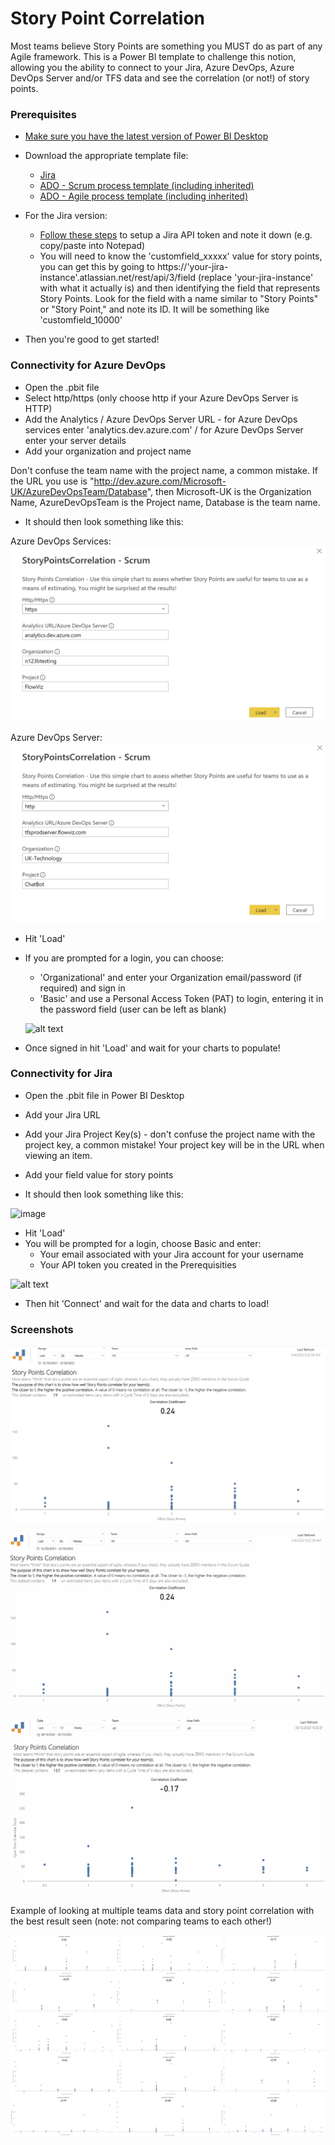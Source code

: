 # Story Point Correlation
Most teams believe Story Points are something you MUST do as part of any Agile framework. This is a Power BI template to challenge this notion, allowing you the ability to connect to your Jira, Azure DevOps, Azure DevOps Server and/or TFS data and see the correlation (or not!) of story points.

### Prerequisites
* [Make sure you have the latest version of Power BI Desktop](https://aka.ms/pbiSingleInstaller)
* Download the appropriate template file:
  - [Jira](https://github.com/nbrown02/Story-Point-Correlation/raw/main/StoryPointsCorrelation%20-%20Jira.pbit)
  - [ADO - Scrum process template (including inherited)](https://github.com/nbrown02/Story-Point-Correlation/raw/main/StoryPointsCorrelation%20-%20Scrum.pbit) 
  - [ADO - Agile process template (including inherited)](https://github.com/nbrown02/Story-Point-Correlation/raw/main/StoryPointsCorrelation%20-%20Agile.pbit)
* For the Jira version:
  - [Follow these steps](https://support.atlassian.com/atlassian-account/docs/manage-api-tokens-for-your-atlassian-account/) to setup a Jira API token and note it down (e.g. copy/paste into Notepad)
  - You will need to know the 'customfield_xxxxx' value for story points, you can get this by going to https://'your-jira-instance'.atlassian.net/rest/api/3/field (replace 'your-jira-instance' with what it actually is) and then identifying the field that represents Story Points. Look for the field with a name similar to "Story Points" or "Story Point," and note its ID. It will be something like 'customfield_10000' 

* Then you're good to get started!

### Connectivity for Azure DevOps
* Open the .pbit file
* Select http/https (only choose http if your Azure DevOps Server is HTTP)
* Add the Analytics / Azure DevOps Server URL - for Azure DevOps services enter 'analytics.dev.azure.com' / for Azure DevOps Server enter your server details
* Add your organization and project name

Don't confuse the team name with the project name, a common mistake. If the URL you use is "http://dev.azure.com/Microsoft-UK/AzureDevOpsTeam/Database", then Microsoft-UK is the Organization Name, AzureDevOpsTeam is the Project name, Database is the team name.

* It should then look something like this:

Azure DevOps Services:
![alt text](https://raw.githubusercontent.com/nbrown02/Story-Point-Correlation/main/Screenshots/AzDO%20Login.png)

Azure DevOps Server:
![alt text](https://raw.githubusercontent.com/nbrown02/Story-Point-Correlation/main/Screenshots/AzDO%20Server%20Login.png)

* Hit 'Load' 
* If you are prompted for a login, you can choose:
  - 'Organizational' and enter your Organization email/password (if required) and sign in
  - 'Basic' and use a Personal Access Token (PAT) to login, entering it in the password field (user can be left as blank)

  ![alt text](https://docs.microsoft.com/en-us/azure/devops/report/powerbi/media/authentication-7.png?view=azure-devops)

* Once signed in hit 'Load' and wait for your charts to populate!

### Connectivity for Jira
* Open the .pbit file in Power BI Desktop
* Add your Jira URL 
* Add your Jira Project Key(s) - don't confuse the project name with the project key, a common mistake! Your project key will be in the URL when viewing an item.
* Add your field value for story points

* It should then look something like this:
  
![image](https://github.com/nbrown02/Story-Point-Correlation/assets/29369962/0e9d20c3-ac96-4a8c-905b-4e993694e410)

* Hit 'Load' 
* You will be prompted for a login, choose Basic and enter:
  - Your email associated with your Jira account for your username
  - Your API token you created in the Prerequisities

![alt text](https://raw.githubusercontent.com/nbrown02/FlowViz-Jira/main/Screenshots/Login2.png)

* Then hit 'Connect' and wait for the data and charts to load!

### Screenshots
![alt text](https://github.com/nbrown02/Story-Point-Correlation/blob/main/Screenshots/Screenshot.png?raw=true)

![alt text](https://github.com/nbrown02/Story-Point-Correlation/blob/main/Screenshots/Screenshot2.gif?raw=true)

![alt text](https://github.com/nbrown02/Story-Point-Correlation/blob/main/Screenshots/StPC.gif?raw=true)

Example of looking at multiple teams data and story point correlation with the best result seen (note: not comparing teams to each other!)

![Euq4843XYAQ3ZuZ](https://github.com/nbrown02/Story-Point-Correlation/blob/main/Screenshots/Screenshot2.png?raw=true)
